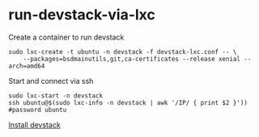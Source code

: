 # run-devstack-via-lxc

Create a container to run devstack

    sudo lxc-create -t ubuntu -n devstack -f devstack-lxc.conf -- \
        --packages=bsdmainutils,git,ca-certificates --release xenial --arch=amd64

Start and connect via ssh

    sudo lxc-start -n devstack
    ssh ubuntu@$(sudo lxc-info -n devstack | awk '/IP/ { print $2 }')) #password ubuntu

[Install devstack](https://docs.openstack.org/developer/devstack/guides/single-machine.html)